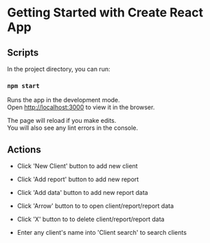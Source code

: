 # Getting Started with Create React App

## Scripts

In the project directory, you can run:

### `npm start`

Runs the app in the development mode.\
Open [http://localhost:3000](http://localhost:3000) to view it in the browser.

The page will reload if you make edits.\
You will also see any lint errors in the console.

## Actions

- Click 'New Client' button to add new client
- Click 'Add report' button to add new report
- Click 'Add data' button to add new report data

- Click 'Arrow' button to to open client/report/report data

- Click 'X' button to to delete client/report/report data

- Enter any client's name into 'Client search' to search clients
